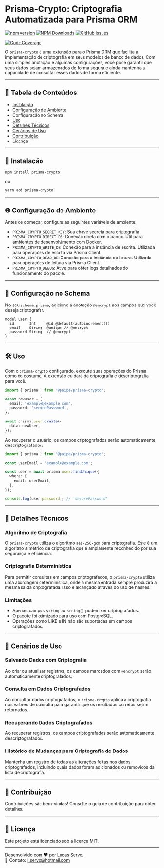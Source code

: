 # Prisma-Crypto: Criptografia Automatizada para Prisma ORM

[![npm version](https://img.shields.io/npm/v/prisma-crypto.svg?style=flat-square)](https://www.npmjs.com/package/prisma-crypto)
[![NPM Downloads](https://img.shields.io/npm/dt/prisma-crypto.svg?style=flat-square)](https://www.npmjs.com/package/prisma-crypto)
[![GitHub issues](https://img.shields.io/github/issues-raw/paipe/prisma-crypto?style=flat-square)](https://github.com/LServo/prisma-crypto/issues)
<!-- [![GitHub Actions](https://github.com/paipe/prisma-crypto/workflows/CI/badge.svg)](https://github.com/LServo/prisma-crypto/actions) //é necessário ter um workflow ativo com o nome CI para funcionar -->
[![Code Coverage](https://img.shields.io/codecov/c/github/paipe/prisma-crypto?style=flat-square)](https://codecov.io/gh/LServo/prisma-crypto)
<br>

O `prisma-crypto` é uma extensão para o Prisma ORM que facilita a implementação de criptografia em seus modelos de banco de dados. Com uma simples anotação e algumas configurações, você pode garantir que seus dados sejam armazenados de forma segura e ainda mantenha a capacidade de consultar esses dados de forma eficiente.

---

## 📑 Tabela de Conteúdos

- [Instalação](#-instalação)
- [Configuração de Ambiente](#-configuração-de-ambiente)
- [Configuração no Schema](#-configuração-no-schema)
- [Uso](#-uso)
- [Detalhes Técnicos](#-detalhes-técnicos)
- [Cenários de Uso](#-cenários-de-uso)
- [Contribuição](#-contribuição)
- [Licença](#-licença)

---

## 🚀 Instalação

```bash
npm install prisma-crypto
```

ou

```bash
yarn add prisma-crypto
```

---

## 🌐 Configuração de Ambiente

Antes de começar, configure as seguintes variáveis de ambiente:

- `PRISMA_CRYPTO_SECRET_KEY`: Sua chave secreta para criptografia.
- `PRISMA_CRYPTO_DIRECT_DB`: Conexão direta com o banco. Útil para ambientes de desenvolvimento com Docker.
- `PRISMA_CRYPTO_WRITE_DB`: Conexão para a instância de escrita. Utilizada para operações de escrita via Prisma Client.
- `PRISMA_CRYPTO_READ_DB`: Conexão para a instância de leitura. Utilizada para operações de leitura via Prisma Client.
- `PRISMA_CRYPTO_DEBUG`: Ative para obter logs detalhados do funcionamento do pacote.

---

## 📝 Configuração no Schema

No seu `schema.prisma`, adicione a anotação `@encrypt` aos campos que você deseja criptografar.

```prisma
model User {
  id       Int     @id @default(autoincrement())
  email    String  @unique // @encrypt
  password String  // @encrypt
}
```

---

## 🛠 Uso

Com o `prisma-crypto` configurado, execute suas operações do Prisma como de costume. A extensão cuidará da criptografia e descriptografia para você.

```typescript
import { prisma } from "@paipe/prisma-crypto";

const newUser = {
  email: 'example@example.com',
  password: 'securePassword',
};

await prisma.user.create({
  data: newUser,
});
```
Ao recuperar o usuário, os campos criptografados serão automaticamente descriptografados:

```typescript
import { prisma } from "@paipe/prisma-crypto";

const userEmail = 'example@example.com';

const user = await prisma.user.findUnique({
  where: {
    email: userEmail,
  },
});

console.log(user.password); // 'securePassword'
```

---

## 📖 Detalhes Técnicos

### Algoritmo de Criptografia

O `prisma-crypto` utiliza o algoritmo `aes-256-gcm` para criptografia. Este é um algoritmo simétrico de criptografia que é amplamente reconhecido por sua segurança e eficiência.

### Criptografia Determinística

Para permitir consultas em campos criptografados, o `prisma-crypto` utiliza uma abordagem determinística, onde a mesma entrada sempre produzirá a mesma saída criptografada. Isso é alcançado através do uso de hashes.

### Limitações

- Apenas campos `string` ou `string[]` podem ser criptografados.
- O pacote foi otimizado para uso com PostgreSQL.
- Operações como LIKE e IN não são suportadas em campos criptografados.

---

## 🎯 Cenários de Uso

### Salvando Dados com Criptografia
Ao criar ou atualizar registros, os campos marcados com `@encrypt` serão automaticamente criptografados.

### Consulta em Dados Criptografados
Ao consultar dados criptografados, o `prisma-crypto` aplica a criptografia nos valores de consulta para garantir que os resultados corretos sejam retornados.

### Recuperando Dados Criptografados
Ao recuperar registros, os campos criptografados serão automaticamente descriptografados.

### Histórico de Mudanças para Criptografia de Dados
Mantenha um registro de todas as alterações feitas nos dados criptografados, incluindo quais dados foram adicionados ou removidos da lista de criptografia.

---

## 🤝 Contribuição

Contribuições são bem-vindas! Consulte o guia de contribuição para obter detalhes.

---

## 📜 Licença

Este projeto está licenciado sob a licença MIT.

---

Desenvolvido com ❤️ por Lucas Servo.  
📧 Contato: [l.servo@hotmail.com](mailto:l.servo@hotmail.com)